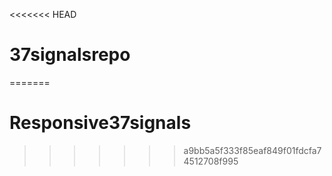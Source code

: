 <<<<<<< HEAD
# 37signalsrepo
=======
# Responsive37signals
>>>>>>> a9bb5a5f333f85eaf849f01fdcfa74512708f995
